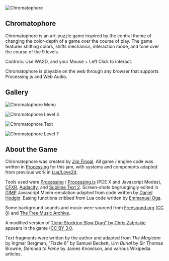 ![Chromatophore](https://raw.github.com/jimmytheleaf/game-off-2013/master/img/chromatophoretitle.png)

## Chromatophore

Chromatophore is an art-puzzle game inspired by the central theme of changing the color-depth of a game over the course of play. The game features shifting colors, shifts mechanics, interaction mode, and tone over the course of the 9 levels.

Controls: Use WASD, and your Mouse + Left Click to interact.

Chromatophore is playable on the web through any browser that supports Processing.js and Web Audio.


## Gallery


![Chromatophore Menu](https://raw.github.com/jimmytheleaf/game-off-2013/master/img/chromatophoremenu1.png)

![Chromatophore Level 4](https://raw.github.com/jimmytheleaf/game-off-2013/master/img/chromatophorel4.png)

![Chromatophore Text](https://raw.github.com/jimmytheleaf/game-off-2013/master/img/chromatophoretext.png)

![Chromatophore Level 7](https://raw.github.com/jimmytheleaf/game-off-2013/master/img/chromatophorel7.png)


## About the Game

Chromatophore was created by [Jim Fingal](http://jimfingal.com/). All game / engine code was written in [Processing](http://processing.org/) for this jam, with systems and components adapted from previous work in [Lua/Love2d](https://github.com/jimmytheleaf/love-lonelyatoms).

Tools used were [Processing](http://processing.org/) / [Processing.js](http://processingjs.org/) (PDE X and Javascript Modes), [CFXR](http://thirdcog.eu/apps/cfxr), [Audacity](http://audacity.sourceforge.net/), and [Sublime Text 2](http://www.sublimetext.com/2). Screen-shots begrudgingly edited in [GIMP](http://www.gimp.org/) Javascript Minim-emulation adapted from code written by [Daniel Hodgin](https://github.com/Pomax/Pjs-2D-Game-Engine/blob/master/minim.js). Easing functions cribbed from Lua code written by [Emmanuel Oga](https://github.com/EmmanuelOga/easing/blob/master/lib/easing.lua).

 Some background sounds and music were sourced from [Freesound.org](http://www.freesound.org/) ([CC 0](http://creativecommons.org/publicdomain/zero/1.0/)) and [The Free Music Archive](http://freemusicarchive.org).

A modified version of ["John Stockton Slow Drag" by Chris Zabriskie](http://freemusicarchive.org/music/Chris_Zabriskie/Undercover_Vampire_Policeman/02_-_John_Stockton_Slow_Drag_1468) appears in the game ([CC BY 3.0](http://creativecommons.org/licenses/by/3.0/).

Text fragments were written by the author and adapted from *The Magician* by Ingmar Bergman, "Fizzle 6" by Samuel Beckett, *Urn Burial* by Sir Thomas Browne, *Damned to Fame* by James Knowlson, and various Wikipedia articles.
